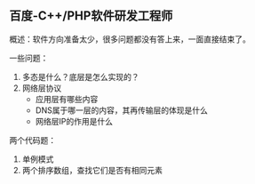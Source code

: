 ## 百度-C++/PHP软件研发工程师
概述：软件方向准备太少，很多问题都没有答上来，一面直接结束了。

一些问题：
1. 多态是什么？底层是怎么实现的？
2. 网络层协议
    - 应用层有哪些内容
    - DNS属于哪一层的内容，其再传输层的体现是什么
    - 网络层IP的作用是什么

两个代码题：
1. 单例模式
2. 两个排序数组，查找它们是否有相同元素